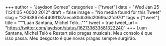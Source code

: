 
+++
author = "Jaydson Gomes"
categories = ["tweet"]
date = "Wed Jan 25 11:24:05 +0000 2012"
draft = false
image = "No media found for this Tweet"
slug = "3263867e54409f187aeca80db36d2069ba2fc970"
tags = ["tweet"]
title = """Luan Santana, Michel Teló..."""
tweet = true
tweet_url = "https://twitter.com/jaydson/status/162133633581322240"
+++
Luan Santana, Michel Teló e Restart são pragas musicais. Meu consolo é que isso passa. Meu desgosto é que novas pragas sempre surgirão.
